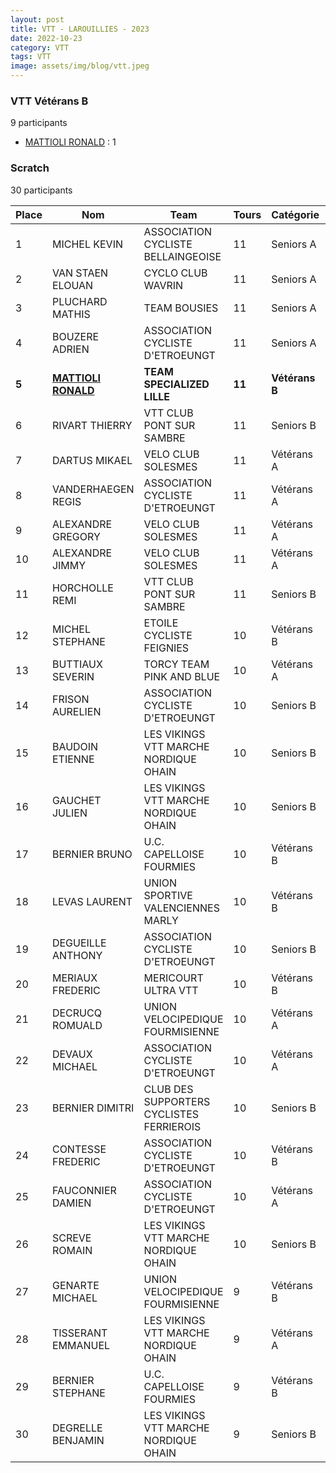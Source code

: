 ```yaml
---
layout: post
title: VTT - LAROUILLIES - 2023
date: 2022-10-23
category: VTT
tags: VTT
image: assets/img/blog/vtt.jpeg
---
```


### VTT Vétérans B
9 participants
- [MATTIOLI RONALD](https://teamspecializedlille.github.io/coureurs/mattiolironald) : 1

### Scratch
30 participants

| Place | Nom | Team | Tours | Catégorie | Temps |
|---|---|---|---|---|---|
| 1 | MICHEL KEVIN | ASSOCIATION CYCLISTE BELLAINGEOISE | 11 | Seniors A | 0:56:20 | 
| 2 | VAN STAEN ELOUAN | CYCLO CLUB WAVRIN | 11 | Seniors A | 0:58:5 | 
| 3 | PLUCHARD MATHIS | TEAM BOUSIES | 11 | Seniors A | 0:58:33 | 
| 4 | BOUZERE ADRIEN | ASSOCIATION CYCLISTE D'ETROEUNGT | 11 | Seniors A | 0:58:39 | 
| **5** | **[MATTIOLI RONALD](https://teamspecializedlille.github.io/coureurs/mattiolironald)** | **TEAM SPECIALIZED LILLE** | **11** | **Vétérans B** | **0:58:47** | 
| 6 | RIVART THIERRY | VTT  CLUB PONT SUR SAMBRE | 11 | Seniors B | 0:59:45 | 
| 7 | DARTUS MIKAEL | VELO CLUB SOLESMES | 11 | Vétérans A | 0:59:58 | 
| 8 | VANDERHAEGEN REGIS | ASSOCIATION CYCLISTE D'ETROEUNGT | 11 | Vétérans A | 1:0:41 | 
| 9 | ALEXANDRE GREGORY | VELO CLUB SOLESMES | 11 | Vétérans A | 1:0:46 | 
| 10 | ALEXANDRE JIMMY | VELO CLUB SOLESMES | 11 | Vétérans A | 1:1:17 | 
| 11 | HORCHOLLE REMI | VTT  CLUB PONT SUR SAMBRE | 11 | Seniors B | 1:1:21 | 
| 12 | MICHEL STEPHANE | ETOILE CYCLISTE FEIGNIES | 10 | Vétérans B | 0:56:19 | 
| 13 | BUTTIAUX SEVERIN | TORCY TEAM PINK AND BLUE | 10 | Vétérans A | 0:57:6 | 
| 14 | FRISON AURELIEN | ASSOCIATION CYCLISTE D'ETROEUNGT | 10 | Seniors B | 0:57:13 | 
| 15 | BAUDOIN ETIENNE | LES VIKINGS VTT MARCHE NORDIQUE OHAIN | 10 | Seniors B | 0:57:27 | 
| 16 | GAUCHET JULIEN | LES VIKINGS VTT MARCHE NORDIQUE OHAIN | 10 | Seniors B | 0:58:19 | 
| 17 | BERNIER BRUNO | U.C. CAPELLOISE FOURMIES | 10 | Vétérans B | 0:58:52 | 
| 18 | LEVAS LAURENT | UNION SPORTIVE VALENCIENNES MARLY | 10 | Vétérans B | 0:59:28 | 
| 19 | DEGUEILLE ANTHONY | ASSOCIATION CYCLISTE D'ETROEUNGT | 10 | Seniors B | 0:59:49 | 
| 20 | MERIAUX FREDERIC | MERICOURT ULTRA VTT | 10 | Vétérans B | 0:59:50 | 
| 21 | DECRUCQ ROMUALD | UNION VELOCIPEDIQUE FOURMISIENNE | 10 | Vétérans A | 1:0:23 | 
| 22 | DEVAUX MICHAEL | ASSOCIATION CYCLISTE D'ETROEUNGT | 10 | Vétérans A | 1:0:33 | 
| 23 | BERNIER DIMITRI | CLUB DES SUPPORTERS CYCLISTES FERRIEROIS | 10 | Seniors B | 1:0:34 | 
| 24 | CONTESSE FREDERIC | ASSOCIATION CYCLISTE D'ETROEUNGT | 10 | Vétérans B | 1:1:12 | 
| 25 | FAUCONNIER DAMIEN | ASSOCIATION CYCLISTE D'ETROEUNGT | 10 | Vétérans A | 1:1:29 | 
| 26 | SCREVE ROMAIN | LES VIKINGS VTT MARCHE NORDIQUE OHAIN | 10 | Seniors B | 1:1:57 | 
| 27 | GENARTE MICHAEL | UNION VELOCIPEDIQUE FOURMISIENNE | 9 | Vétérans B | 0:56:48 | 
| 28 | TISSERANT EMMANUEL | LES VIKINGS VTT MARCHE NORDIQUE OHAIN | 9 | Vétérans A | 0:58:23 | 
| 29 | BERNIER STEPHANE | U.C. CAPELLOISE FOURMIES | 9 | Vétérans B | 1:2:19 | 
| 30 | DEGRELLE BENJAMIN | LES VIKINGS VTT MARCHE NORDIQUE OHAIN | 9 | Seniors B | 1:3:24 | 
